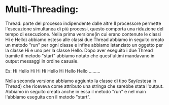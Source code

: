 # Multi-Threading:

Thread: parte del processo indipendente dalle altre
Il processore permette l'esecuzione simultanea di più processi, questo comporta una riduzione del tempo di esecuzione. Nella prima versione(in cui erano contenute le classi Hi e Hello) abbiamo esteso alle classi due Thread abbiamo in seguito creato un metodo "run" per ogni classe e infine abbiamo istanziato un oggetto per la classe Hi e uno per la classe Hello. Dopo aver eseguito i due Thread tramite il metodo "start" abbiamo notato che quest'ultimi mandavano in output messaggi in ordine casuale.

Es: Hi Hello Hi Hi Hi Hello Hi Hello Hello .........

Nella seconda versione abbiamo aggiunto la classe di tipo Say(estesa in Thread) che riceveva come attributo una stringa che sarebbe stata l'output. Abbiamo in seguito creato anche in essa il metodo "run" e nel main l'abbiamo eseguita con il metodo "start".

